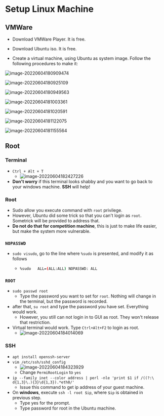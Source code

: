 # Setup Linux Machine

## VMWare

- Download VMWare Player. It is free.

- Download Ubuntu iso. It is free.
- Create a virtual machine, using Ubuntu as system image. Follow the following procedures to make it:

![image-20220604180909474](assets/image-20220604180909474.png)



![image-20220604180925109](assets/image-20220604180925109.png)

![image-20220604180949563](assets/image-20220604180949563.png)

![image-20220604181003361](assets/image-20220604181003361.png)

![image-20220604181020591](assets/image-20220604181020591.png)

![image-20220604181122075](assets/image-20220604181122075.png)

![image-20220604181155564](assets/image-20220604181155564.png)

## Root

### Terminal

- `Ctrl + Alt + T`
  - ![image-20220604182427226](assets/image-20220604182427226.png)
- **Don't worry** if this terminal looks shabby and you want to go back to your windows machine. **SSH** will help!



### Root

- Sudo allow you execute command with `root` privilege. 
- However, Ubuntu did some trick so that you can't login as `root`. Sometrick will be provided to address that.
- **Do not do that for competition machine**, this is just to make life easier, but make the system more vulnerable.

### `NOPASSWD`

- `sudo visudo`, go to the line where `%sudo` is presented, and modify it as follows

  - ```bash
    %sudo	ALL=(ALL:ALL) NOPASSWD: ALL
    ```

### `ROOT`

- `sudo passwd root` 
  - Type the password you want to set for `root`. Nothing will change in the terminal, but the password is recorded.
- after that, `su root` and type the password you have set. Everything would work.
  - However, you still can not login in to GUI as root. They won't release that restriction.
- Virtual terminal would work. Type `Ctrl+Alt+F2` to login as root.
  - ![image-20220604184014069](assets/image-20220604184014069.png)

### SSH

- `apt install openssh-server`
- `vim /etc/ssh/sshd_config`
  - ![image-20220604184323929](assets/image-20220604184323929.png)
  - Change `PermiRootLogin` to `yes`
- `ip --family inet --color address | perl -nle 'print $1 if /((?:\
  d{1,3}\.){3}\d{1,3}).*eth0/'`
  - Issue this command to get ip address of your guest machine. 
- On **windows**, execute `ssh -l root $ip`, where `$ip` is obtained in previous step. 
  - Type yes for the prompt.
  - Type password for root in the Ubuntu machine.



